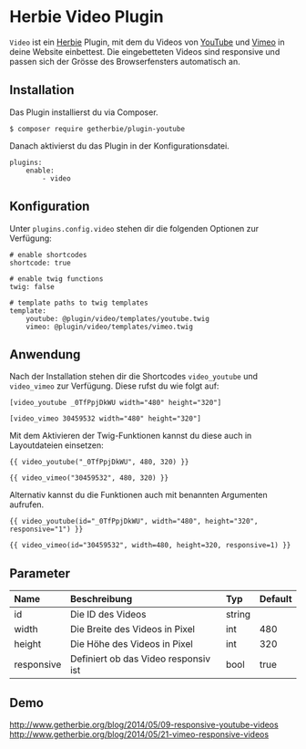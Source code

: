 # Herbie Video Plugin

`Video` ist ein [Herbie](http://github.com/getherbie/herbie) Plugin, mit dem du Videos von 
[YouTube](http://www.youtube.com) und [Vimeo](https://vimeo.com) in deine Website einbettest. Die eingebetteten
Videos sind responsive und passen sich der Grösse des Browserfensters automatisch an.


## Installation

Das Plugin installierst du via Composer.

	$ composer require getherbie/plugin-youtube

Danach aktivierst du das Plugin in der Konfigurationsdatei.

    plugins:
        enable:
            - video
            
            
## Konfiguration

Unter `plugins.config.video` stehen dir die folgenden Optionen zur Verfügung:

    # enable shortcodes
    shortcode: true
    
    # enable twig functions
    twig: false
    
    # template paths to twig templates 
    template:
        youtube: @plugin/video/templates/youtube.twig
        vimeo: @plugin/video/templates/vimeo.twig


## Anwendung

Nach der Installation stehen dir die Shortcodes `video_youtube` und `video_vimeo` zur Verfügung. Diese rufst du 
wie folgt auf:

    [video_youtube _0TfPpjDkWU width="480" height="320"]
    
    [video_vimeo 30459532 width="480" height="320"]


Mit dem Aktivieren der Twig-Funktionen kannst du diese auch in Layoutdateien einsetzen:

    {{ video_youtube("_0TfPpjDkWU", 480, 320) }}
    
    {{ video_vimeo("30459532", 480, 320) }}

Alternativ kannst du die Funktionen auch mit benannten Argumenten aufrufen.

    {{ video_youtube(id="_0TfPpjDkWU", width="480", height="320", responsive="1") }}
    
    {{ video_vimeo(id="30459532", width=480, height=320, responsive=1) }}


## Parameter

Name        | Beschreibung                          | Typ       | Default
:---------- | :------------------------------------ | :-------- | :------
id          | Die ID des Videos                     | string    |  
width       | Die Breite des Videos in Pixel        | int       | 480
height      | Die Höhe des Videos in Pixel          | int       | 320
responsive  | Definiert ob das Video responsiv ist  | bool      | true


## Demo

<http://www.getherbie.org/blog/2014/05/09-responsive-youtube-videos>  
<http://www.getherbie.org/blog/2014/05/21-vimeo-responsive-videos>
